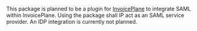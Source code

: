 This package is planned to be a plugin for [InvoicePlane](https://github.com/InvoicePlane/InvoicePlane) to integrate SAML within InvoicePlane. Using the package shall IP act as an SAML service provider. An IDP integration is currently not planned.
